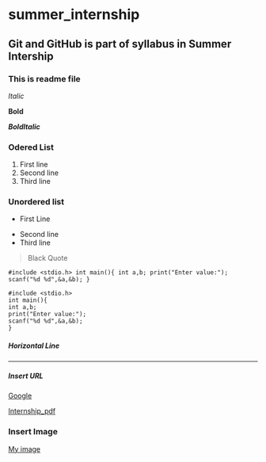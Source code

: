 # summer_internship 
## Git and GitHub is part of syllabus in Summer Intership
### This is readme file

*Italic*

**Bold**

***BoldItalic***

### Odered List
1. First line
2. Second line
3. Third line

### Unordered list
- First Line
+ Second line
+ Third line

> Black Quote

`#include <stdio.h>
int main(){
int a,b;
print("Enter value:");
scanf("%d %d",&a,&b);
}`

```
#include <stdio.h>
int main(){
int a,b;
print("Enter value:");
scanf("%d %d",&a,&b);
}
```

##### Horizontal Line
-------------------

##### Insert URL 
[Google](https://www.google.com/)

[Internship_pdf](internship.pdf)

### Insert Image
[My image](https://images.pexels.com/photos/381739/pexels-photo-381739.jpeg)
